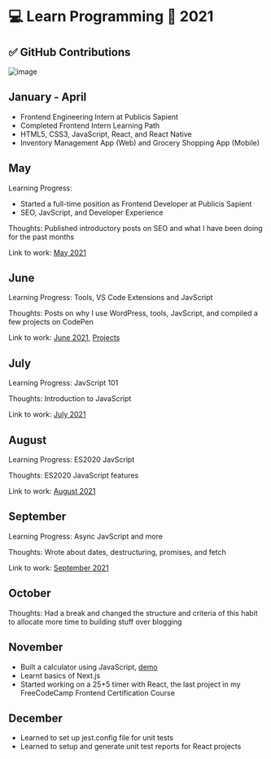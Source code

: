 # 💻 Learn Programming 📆 2021

## ✅ GitHub Contributions

![image](https://github.com/user-attachments/assets/49b6b4fa-554c-42a5-a3c4-f4affd00b460)

## January - April

- Frontend Engineering Intern at Publicis Sapient
- Completed Frontend Intern Learning Path
- HTML5, CSS3, JavaScript, React, and React Native
- Inventory Management App (Web) and Grocery Shopping App (Mobile)

## May

Learning Progress:

- Started a full-time position as Frontend Developer at Publicis Sapient
- SEO, JavScript, and Developer Experience

Thoughts: Published introductory posts on SEO and what I have been doing for the past months

Link to work: [May 2021](https://matrixread.com/2021/05/)

## June

Learning Progress: Tools, VS Code Extensions and JavScript

Thoughts: Posts on why I use WordPress, tools, JavScript, and compiled a few projects on CodePen

Link to work: [June 2021](https://matrixread.com/2021/06/), [Projects](https://github.com/abhiramready/Full-Stack-Journey)

## July

Learning Progress: JavScript 101

Thoughts: Introduction to JavaScript

Link to work: [July 2021](https://matrixread.com/2021/07/)

## August

Learning Progress: ES2020 JavScript

Thoughts: ES2020 JavaScript features

Link to work: [August 2021](https://matrixread.com/2021/08/)

## September

Learning Progress: Async JavScript and more

Thoughts: Wrote about dates, destructuring, promises, and fetch

Link to work: [September 2021](https://matrixread.com/2021/09/)

## October

Thoughts: Had a break and changed the structure and criteria of this habit to allocate more time to building stuff over blogging

## November

- Built a calculator using JavaScript, [demo](https://codepen.io/abhiramready/full/QWvoBwV)
- Learnt basics of Next.js
- Started working on a 25+5 timer with React, the last project in my FreeCodeCamp Frontend Certification Course

## December

- Learned to set up jest.config file for unit tests
- Learned to setup and generate unit test reports for React projects
